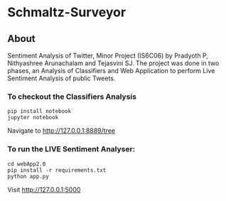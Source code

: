 # Schmaltz-Surveyor
## About
Sentiment Analysis of Twitter, Minor Project (IS6C06) by Pradyoth P, Nithyashree Arunachalam and Tejasvini SJ. The project was done in two phases, an Analysis of Classifiers and Web Application to perform Live Sentiment Analysis of public Tweets.
### To checkout the Classifiers Analysis
```
pip install notebook
jupyter notebook
```
Navigate to http://127.0.0.1:8889/tree
### To run the LIVE Sentiment Analyser:
```
cd webApp2.0
pip install -r requirements.txt
python app.py
```
Visit http://127.0.0.1:5000

 

